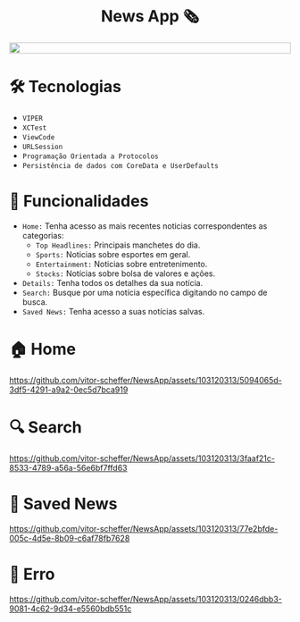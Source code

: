 <h1 align="center">News App 🗞️ </h1>
<div align="center">
  <div style="display: flex">
    <img align="center" style="width: 100%" src="https://github.com/vitor-scheffer/NewsApp/assets/103120313/9ad34c57-5892-4ece-9476-10460dab51a4" />
  </div>
</div>

# 🛠️ Tecnologias

- ```VIPER```
- ```XCTest```
- ```ViewCode```
- ```URLSession```
- ```Programação Orientada a Protocolos```
- ```Persistência de dados com CoreData e UserDefaults```

# 📝 Funcionalidades
- ```Home:``` Tenha acesso as mais recentes noticias correspondentes as categorias:
  - ```Top Headlines:``` Principais manchetes do dia.
  - ```Sports:``` Noticias sobre esportes em geral.
  - ```Entertainment:``` Noticias sobre entretenimento.
  - ```Stocks:``` Notícias sobre bolsa de valores e ações.
- ```Details:``` Tenha todos os detalhes da sua notícia.
- ```Search:``` Busque por uma notícia específica digitando no campo de busca.
- ```Saved News:``` Tenha acesso a suas notícias salvas.

# 🏠 Home

https://github.com/vitor-scheffer/NewsApp/assets/103120313/5094065d-3df5-4291-a9a2-0ec5d7bca919

# 🔍 Search

https://github.com/vitor-scheffer/NewsApp/assets/103120313/3faaf21c-8533-4789-a56a-56e6bf7ffd63

# 📌 Saved News

https://github.com/vitor-scheffer/NewsApp/assets/103120313/77e2bfde-005c-4d5e-8b09-c6af78fb7628

# 🚧 Erro

https://github.com/vitor-scheffer/NewsApp/assets/103120313/0246dbb3-9081-4c62-9d34-e5560bdb551c
